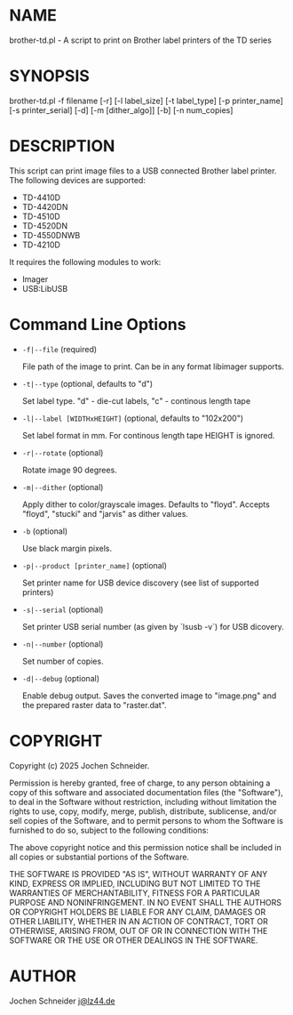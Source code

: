 # NAME

brother-td.pl - A script to print on Brother label printers of the TD series

# SYNOPSIS

brother-td.pl -f filename \[-r\] \[-l label\_size\] \[-t label\_type\] \[-p printer\_name\] \[-s printer\_serial\] \[-d\] \[-m \[dither\_algo\]\] \[-b\] \[-n num\_copies\]

# DESCRIPTION

This script can print image files to a USB connected Brother label printer.
The following devices are supported:

- TD-4410D
- TD-4420DN
- TD-4510D
- TD-4520DN
- TD-4550DNWB
- TD-4210D

It requires the following modules to work:

- Imager
- USB:LibUSB

# Command Line Options

- `-f|--file` (required)

    File path of the image to print. Can be in any format libimager supports.

- `-t|--type` (optional, defaults to "d")

    Set label type.
    "d" - die-cut labels, "c" - continous length tape

- `-l|--label [WIDTHxHEIGHT]` (optional, defaults to "102x200")

    Set label format in mm. For continous length tape HEIGHT is ignored.

- `-r|--rotate` (optional)

    Rotate image 90 degrees.

- `-m|--dither` (optional)

    Apply dither to color/grayscale images.
    Defaults to "floyd".
    Accepts "floyd", "stucki" and "jarvis" as dither values.

- `-b` (optional)

    Use black margin pixels.

- `-p|--product [printer_name]` (optional)

    Set printer name for USB device discovery (see list of supported printers)

- `-s|--serial` (optional)

    Set printer USB serial number (as given by \`lsusb -v\`) for USB dicovery.

- `-n|--number` (optional)

    Set number of copies.

- `-d|--debug` (optional)

    Enable debug output. Saves the converted image to "image.png" and the prepared raster data to "raster.dat".

# COPYRIGHT

Copyright (c) 2025 Jochen Schneider. 

Permission is hereby granted, free of charge, to any person obtaining a copy of this software and associated documentation files (the "Software"), to deal in the Software without restriction, including without limitation the rights to use, copy, modify, merge, publish, distribute, sublicense, and/or sell copies of the Software, and to permit persons to whom the Software is furnished to do so, subject to the following conditions:

The above copyright notice and this permission notice shall be included in all copies or substantial portions of the Software.

THE SOFTWARE IS PROVIDED "AS IS", WITHOUT WARRANTY OF ANY KIND, EXPRESS OR IMPLIED, INCLUDING BUT NOT LIMITED TO THE WARRANTIES OF MERCHANTABILITY, FITNESS FOR A PARTICULAR PURPOSE AND NONINFRINGEMENT. IN NO EVENT SHALL THE AUTHORS OR COPYRIGHT HOLDERS BE LIABLE FOR ANY CLAIM, DAMAGES OR OTHER LIABILITY, WHETHER IN AN ACTION OF CONTRACT, TORT OR OTHERWISE, ARISING FROM, OUT OF OR IN CONNECTION WITH THE SOFTWARE OR THE USE OR OTHER DEALINGS IN THE SOFTWARE.

# AUTHOR

Jochen Schneider <j@lz44.de>
